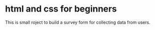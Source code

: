 # html and css for beginners

This is small roject to build a survey form for collecting data from users.
